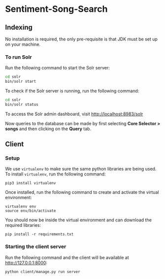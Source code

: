# Sentiment-Song-Search

## Indexing

No installation is required, the only pre-requisite is that JDK must be set up on your machine.

### To run Solr

Run the following command to start the Solr server:
```bash
cd solr
bin/solr start
```

To check if the Solr server is running, run the following command:
```bash
cd solr
bin/solr status
```

To access the Solr admin dashboard, visit [http://localhost:8983/solr](http://localhost:8983/solr)

Now queries to the database can be made by first selecting __Core Selector > songs__ and then clicking on the __Query__ tab.

## Client

### Setup

We use `virtualenv` to make sure the same python libraries are being used. To install `virtualenv`, run the following command:

```shell
pip3 install virtualenv
```

Once installed, run the following command to create and activate the virtual environment:

```shell
virtualenv env
source env/bin/activate
```

You should now be inside the virtual environment and can download the required libraries:

```shell
pip install -r requirements.txt
```

### Starting the client server

Run the following command and the client will be available at http://127.0.0.1:8000:

```shell
python client/manage.py run server
```